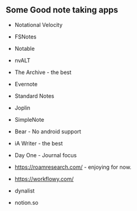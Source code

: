 ## Some Good note taking apps
- Notational Velocity
- FSNotes
- Notable
- nvALT
- The Archive - the best

- Evernote
- Standard Notes
- Joplin
- SimpleNote

- Bear - No android support
- iA Writer - the best
- Day One - Journal focus

- https://roamresearch.com/ - enjoying for now.
- https://workflowy.com/
- dynalist
- notion.so
